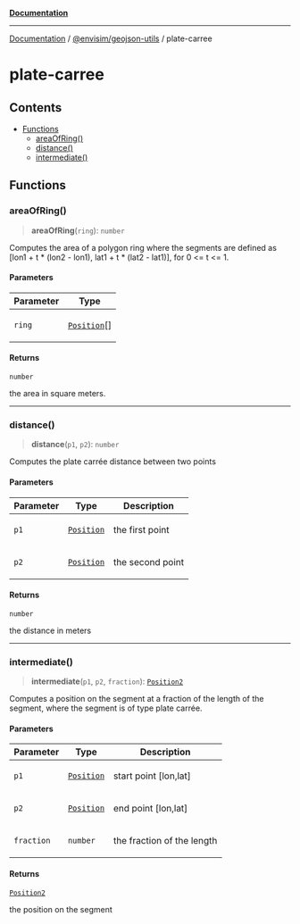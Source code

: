 [**Documentation**](../../README.md)

---

[Documentation](../../README.md) / [@envisim/geojson-utils](README.md) / plate-carree

# plate-carree

## Contents

- [Functions](#functions)
  - [areaOfRing()](#areaofring)
  - [distance()](#distance)
  - [intermediate()](#intermediate)

## Functions

### areaOfRing()

> **areaOfRing**(`ring`): `number`

Computes the area of a polygon ring where the segments are
defined as \[lon1 + t \* (lon2 - lon1), lat1 + t \* (lat2 - lat1)], for
0 <= t <= 1.

#### Parameters

<table>
<thead>
<tr>
<th>Parameter</th>
<th>Type</th>
</tr>
</thead>
<tbody>
<tr>
<td>

`ring`

</td>
<td>

[`Position`](geojson.md#position)\[]

</td>
</tr>
</tbody>
</table>

#### Returns

`number`

the area in square meters.

---

### distance()

> **distance**(`p1`, `p2`): `number`

Computes the plate carrée distance between two points

#### Parameters

<table>
<thead>
<tr>
<th>Parameter</th>
<th>Type</th>
<th>Description</th>
</tr>
</thead>
<tbody>
<tr>
<td>

`p1`

</td>
<td>

[`Position`](geojson.md#position)

</td>
<td>

the first point

</td>
</tr>
<tr>
<td>

`p2`

</td>
<td>

[`Position`](geojson.md#position)

</td>
<td>

the second point

</td>
</tr>
</tbody>
</table>

#### Returns

`number`

the distance in meters

---

### intermediate()

> **intermediate**(`p1`, `p2`, `fraction`): [`Position2`](geojson.md#position2)

Computes a position on the segment at a fraction of the length of the
segment, where the segment is of type plate carrée.

#### Parameters

<table>
<thead>
<tr>
<th>Parameter</th>
<th>Type</th>
<th>Description</th>
</tr>
</thead>
<tbody>
<tr>
<td>

`p1`

</td>
<td>

[`Position`](geojson.md#position)

</td>
<td>

start point \[lon,lat]

</td>
</tr>
<tr>
<td>

`p2`

</td>
<td>

[`Position`](geojson.md#position)

</td>
<td>

end point \[lon,lat]

</td>
</tr>
<tr>
<td>

`fraction`

</td>
<td>

`number`

</td>
<td>

the fraction of the length

</td>
</tr>
</tbody>
</table>

#### Returns

[`Position2`](geojson.md#position2)

the position on the segment
